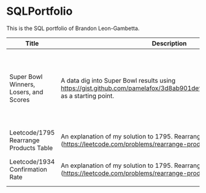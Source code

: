 # SQLPortfolio
This is the SQL portfolio of Brandon Leon-Gambetta. 

| Title | Description | Skills |
| --- | --- | --- |
| Super Bowl Winners, Losers, and Scores | A data dig into Super Bowl results using https://gist.github.com/pamelafox/3d8ab901def3577a8bfc881f6255d3f6 as a starting point. | COUNT, CASE, GROUP BY, ORDER BY, MAX, MIN, AVG, Math
| Leetcode/1795 Rearrange Products Table | An explanation of my solution to 1795. Rearrange Products Table (https://leetcode.com/problems/rearrange-products-table/description/ | Select as, Union
| Leetcode/1934 Confirmation Rate | An explanation of my solution to 1795. Rearrange Products Table ([https://leetcode.com/problems/rearrange-products-table/description/ ](https://leetcode.com/submissions/detail/929174332/)| JOIN, IFNULL, SUM(IF), ROUND
